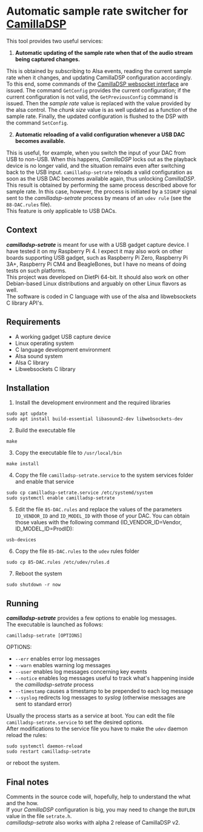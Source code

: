 # Automatic sample rate switcher for [CamillaDSP](https://github.com/HEnquist/camilladsp)
This tool provides two useful services:
1. **Automatic updating of the sample rate when that of the audio stream being captured changes.**

This is obtained by subscribing to Alsa events, reading the current sample rate when it changes, and updating CamillaDSP configuration accordingly. To this end, some commands of the [CamillaDSP websocket interface]( https://github.com/HEnquist/camilladsp/blob/master/websocket.md) are issued. The command `GetConfig` provides the current configuration; if the current configuration is not valid, the `GetPreviousConfig` command is issued. Then the _sample rate_ value is replaced with the value provided by the alsa control. The _chunk size_ value is as well updated as a function of the sample rate.  Finally, the updated configuration is flushed to the DSP with the command `SetConfig`.  

2. **Automatic reloading of a valid configuration whenever a USB DAC becomes available.**    

This is useful, for example, when you switch the input of your DAC from USB to non-USB. When this happens, _CamillaDSP_ locks out as the playback device is no longer valid, and the situation remains even after switching back to the USB input.  `camilladsp-setrate` reloads a valid configuration as soon as the USB DAC becomes available again, thus unlocking _CamillaDSP_. This result is obtained by performing the same process described above for sample rate. In this case, however, the process is initiated by a `SIGHUP` signal sent to the _camilladsp-setrate_ process by means of an `udev rule` (see the `88-DAC.rules` file).  
This feature is only applicable to USB DACs.

## Context
**_camilladsp-setrate_** is meant for use with a USB gadget capture device. I have tested it on my Raspberry Pi 4. I expect it may also work on other boards supporting USB gadget, such as Raspberry Pi Zero, Raspberry Pi 3A+, Raspberry Pi CM4 and BeagleBones, but I have no means of doing tests on such platforms.  
This project was developed on DietPi 64-bit. It should also work on other Debian-based Linux distributions and arguably on other Linux flavors as well.  
The software is coded in C language with use of the alsa and libwebsockets C library API's.
## Requirements
- A working gadget USB capture device
- Linux operating system
- C language development environment
- Alsa sound system
- Alsa C library
- Libwebsockets C library
## Installation
1. Install the development environment and the required libraries
```
sudo apt update  
sudo apt install build-essential libasound2-dev libwebsockets-dev
```
2. Build the executable file
```
make
```
3. Copy the executable file to `/usr/local/bin`
```
make install
```
4. Copy the file `camilladsp-setrate.service` to the system services folder and enable that service
```
sudo cp camilladsp-setrate.service /etc/systemd/system
sudo systemctl enable camilladsp-setrate
```
5. Edit the file `85-DAC.rules` and replace the values of the parameters `ID_VENDOR_ID` and `ID_MODEL_ID` with those of your DAC. You can obtain those values with the following command (ID_VENDOR_ID=Vendor, ID_MODEL_ID=ProdID):
```
usb-devices
```
6. Copy the file `85-DAC.rules` to the `udev` rules folder
```
sudo cp 85-DAC.rules /etc/udev/rules.d
```
7. Reboot the system
```
sudo shutdown -r now
```
## Running
**_camilladsp-setrate_** provides a few options to enable log messages.  
The executable is launched as follows:  
```
camilladsp-setrate [OPTIONS]
```
OPTIONS:  
- `--err`       enables error log messages
- `--warn`      enables warning log messages
- `--user`      enables log messages concerning key events
- `--notice`    enables log messages useful to track what's happening inside the _camilladsp-setrate_ process
- `--timestamp` causes a timestamp to be prepended to each log message
- `--syslog`    redirects log messages to _syslog_ (otherwise messages are sent to standard error)
  
Usually the process starts as a service at boot. You can edit the file `camilladsp-setrate.service` to set the desired options.  
After modifications to the service file you have to make the `udev` daemon reload the rules:
```
sudo systemctl daemon-reload
sudo restart camilladsp-setrate
```
or reboot the system.
## Final notes
Comments in the source code will, hopefully, help to understand the what and the how.  
If your _CamillaDSP_ configuration is big, you may need to change the `BUFLEN` value in the file `setrate.h`.  
_camilladsp-setrate_ also works with alpha 2 release of CamillaDSP v2.  
